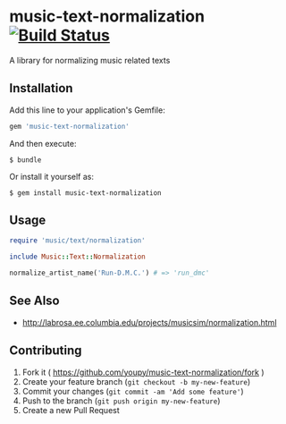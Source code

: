 # music-text-normalization [![Build Status](https://secure.travis-ci.org/youpy/music-text-normalization.png)](http://secure.travis-ci.org/youpy/music-text-normalization)

A library for normalizing music related texts

## Installation

Add this line to your application's Gemfile:

```ruby
gem 'music-text-normalization'
```

And then execute:

    $ bundle

Or install it yourself as:

    $ gem install music-text-normalization

## Usage

```ruby
require 'music/text/normalization'

include Music::Text::Normalization

normalize_artist_name('Run-D.M.C.') # => 'run_dmc'
```

## See Also

- http://labrosa.ee.columbia.edu/projects/musicsim/normalization.html

## Contributing

1. Fork it ( https://github.com/youpy/music-text-normalization/fork )
2. Create your feature branch (`git checkout -b my-new-feature`)
3. Commit your changes (`git commit -am 'Add some feature'`)
4. Push to the branch (`git push origin my-new-feature`)
5. Create a new Pull Request
